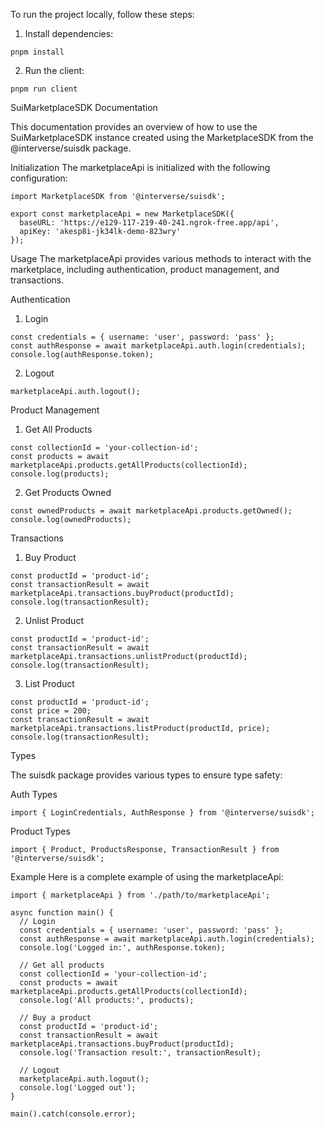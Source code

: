 To run the project locally, follow these steps:

1. Install dependencies:
```
pnpm install
```

2. Run the client:
```
pnpm run client 
```


SuiMarketplaceSDK Documentation

This documentation provides an overview of how to use the SuiMarketplaceSDK instance created using the MarketplaceSDK from the @interverse/suisdk package.

Initialization
The marketplaceApi is initialized with the following configuration:

```
import MarketplaceSDK from '@interverse/suisdk';

export const marketplaceApi = new MarketplaceSDK({
  baseURL: 'https://e129-117-219-40-241.ngrok-free.app/api',
  apiKey: 'akesp8i-jk34lk-demo-823wry'
});
```
Usage
The marketplaceApi provides various methods to interact with the marketplace, including authentication, product management, and transactions.

Authentication

1. Login
```
const credentials = { username: 'user', password: 'pass' };
const authResponse = await marketplaceApi.auth.login(credentials);
console.log(authResponse.token);
```

2. Logout
```
marketplaceApi.auth.logout();
```

Product Management

1. Get All Products

```
const collectionId = 'your-collection-id';
const products = await marketplaceApi.products.getAllProducts(collectionId);
console.log(products);
```
2. Get Products Owned

```
const ownedProducts = await marketplaceApi.products.getOwned();
console.log(ownedProducts);
```
Transactions

1. Buy Product

```
const productId = 'product-id';
const transactionResult = await marketplaceApi.transactions.buyProduct(productId);
console.log(transactionResult);
```

2. Unlist Product

```
const productId = 'product-id';
const transactionResult = await marketplaceApi.transactions.unlistProduct(productId);
console.log(transactionResult);
```

3. List Product

```
const productId = 'product-id';
const price = 200;
const transactionResult = await marketplaceApi.transactions.listProduct(productId, price);
console.log(transactionResult);
```
Types

The suisdk package provides various types to ensure type safety:

Auth Types

```
import { LoginCredentials, AuthResponse } from '@interverse/suisdk';
```

Product Types
```
import { Product, ProductsResponse, TransactionResult } from '@interverse/suisdk';
```

Example
Here is a complete example of using the marketplaceApi:

```
import { marketplaceApi } from './path/to/marketplaceApi';

async function main() {
  // Login
  const credentials = { username: 'user', password: 'pass' };
  const authResponse = await marketplaceApi.auth.login(credentials);
  console.log('Logged in:', authResponse.token);

  // Get all products
  const collectionId = 'your-collection-id';
  const products = await marketplaceApi.products.getAllProducts(collectionId);
  console.log('All products:', products);

  // Buy a product
  const productId = 'product-id';
  const transactionResult = await marketplaceApi.transactions.buyProduct(productId);
  console.log('Transaction result:', transactionResult);

  // Logout
  marketplaceApi.auth.logout();
  console.log('Logged out');
}

main().catch(console.error);
```








